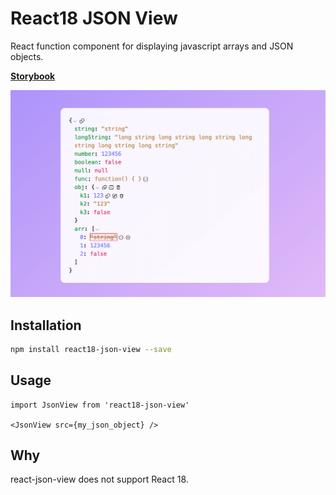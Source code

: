 

# React18 JSON View
React function component for displaying javascript arrays and JSON objects.

[**Storybook**](https://react18-json-view.vercel.app/)

![Sample of generated blockies](sample.png "JSON View")


## Installation
```bash
npm install react18-json-view --save
```

## Usage
```tsx
import JsonView from 'react18-json-view'

<JsonView src={my_json_object} />
```

## Why
react-json-view does not support React 18.
